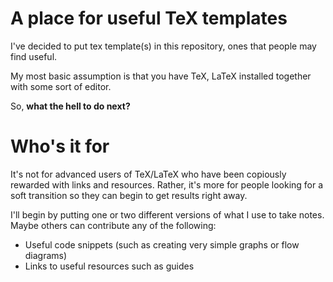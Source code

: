 # A place for useful TeX templates

I've decided to put tex template(s) in this repository, ones that people may find useful.

My most basic assumption is that you have TeX, LaTeX installed together with some sort of editor.

So, **what the hell to do next?** 

# Who's it for

It's not for advanced users of TeX/LaTeX who have been copiously rewarded with links and resources. Rather, it's more for people looking for a soft transition so they can begin to get results right away. 

I'll begin by putting one or two different versions of what I use to take notes. Maybe others can contribute any of the following:

* Useful code snippets (such as creating very simple graphs or flow diagrams)
* Links to useful resources such as guides
